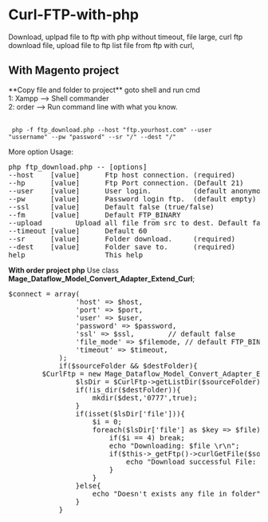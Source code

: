 # Curl-FTP-with-php
Download, uplpad file to ftp with php without timeout, file large, curl ftp download file, upload file to ftp list file from ftp with curl, 

<h2>With Magento project</h2>
**Copy file and folder to project** 
goto shell and run cmd
<br/>1: Xampp --> Shell commander
<br/>2: order --> Run command line with what you know. 

<br/><code> php -f ftp_download.php --host "ftp.yourhost.com" --user "ussername" --pw "password" --sr "/" --dest "/" </code>

More option Usage:  
<pre>
php ftp_download.php -- [options]
--host    [value]      Ftp host connection. (required)		
--hp      [value]      Ftp Port connection. (Default 21)	
--user    [value]      User login.          (default anonymou)	
--pw      [value]      Password login ftp.  (default empty)	
--ssl     [value]      Default false (true/false)		
--fm      [value]      Default FTP_BINARY			
--upload  <value>      Upload all file from src to dest. Default false
--timeout [value]      Default 60				
--sr      [value]      Folder download.     (required)		
--dest    [value]      Folder save to.      (required)	
help                   This help
</pre>

**With order project php** Use class **Mage_Dataflow_Model_Convert_Adapter_Extend_Curl**;
<pre>
$connect = array(
                'host' => $host,
                'port' => $port,
                'user' => $user,	  
                'password' => $password,  
                'ssl' => $ssl,		  // default false 
                'file_mode' => $filemode, // default FTP_BINARY
                'timeout' => $timeout,
            );
            if($sourceFolder && $destFolder){
		$CurlFtp = new Mage_Dataflow_Model_Convert_Adapter_Extend_Curl($connect);
                $lsDir = $CurlFtp->getListDir($sourceFolder);
                if(!is_dir($destFolder)){
                    mkdir($dest,'0777',true);
                }
                if(isset($lsDir['file'])){
                    $i = 0;
                    foreach($lsDir['file'] as $key => $file){
                        if($i == 4) break;
                        echo "Downloading: $file \r\n";
                        if($this->_getFtp()->curlGetFile($sourceFolder.DS.$file,$destFolder.'/'.$file, false)){
                            echo "Download successful File: $file \r\n";
                        }
                    }
                }else{
                    echo "Doesn't exists any file in folder";
                }
            }
</pre>

